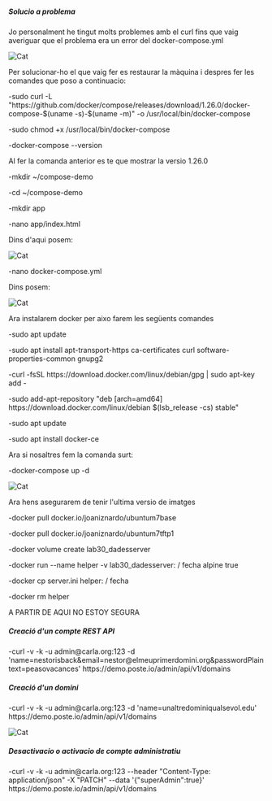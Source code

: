 <h5>Solucio a problema</h5>
<p>Jo personalment he tingut molts problemes amb el curl fins que vaig averiguar que el problema era un error del docker-compose.yml</p>
<p><img src="https://user-images.githubusercontent.com/71402147/110096160-ef1e2600-7d9d-11eb-8e68-419c5b82d80b.png" alt="Cat"></p>
<p>Per solucionar-ho el que vaig fer es restaurar la màquina i despres fer les comandes que poso a continuacio:</p>
<p>-sudo curl -L "https://github.com/docker/compose/releases/download/1.26.0/docker-compose-$(uname -s)-$(uname -m)" -o /usr/local/bin/docker-compose</p>
<p>-sudo chmod +x /usr/local/bin/docker-compose</p>
<p>-docker-compose --version</p>
<p>Al fer la comanda anterior es te que mostrar la versio 1.26.0</p>
<p>-mkdir ~/compose-demo</p>
<p>-cd ~/compose-demo</p>
<p>-mkdir app</p> 
<p>-nano app/index.html</p>
<p>Dins d'aqui posem:</p>
<p><img src="https://user-images.githubusercontent.com/71402147/109990050-576ef800-7d09-11eb-81de-7f1ae5ac9cde.png" alt="Cat"></p>
<p>-nano docker-compose.yml</p>
<p>Dins posem:</p>
<p><img src="https://user-images.githubusercontent.com/71402147/109989281-a5cfc700-7d08-11eb-8a3c-0254337c1148.png" alt="Cat"></p>
<p>Ara instalarem docker per aixo farem les següents comandes</p>
<p>-sudo apt update</p>
<p>-sudo apt install apt-transport-https ca-certificates curl software-properties-common gnupg2</p>
<p>-curl -fsSL https://download.docker.com/linux/debian/gpg | sudo apt-key add -</p>
<p>-sudo add-apt-repository "deb [arch=amd64] https://download.docker.com/linux/debian $(lsb_release -cs) stable"</p>
<p>-sudo apt update</p>
<p>-sudo apt install docker-ce</p>
<p>Ara si nosaltres fem la comanda surt:</p>
<p>-docker-compose up -d</p>
<p><img src="https://user-images.githubusercontent.com/71402147/109988562-f135a580-7d07-11eb-9fa1-c9781eddaa9e.png" alt="Cat"></p>
<p>Ara hens asegurarem de tenir l'ultima versio de imatges</p>
<p>-docker pull docker.io/joaniznardo/ubuntum7base</p>
<p>-docker pull docker.io/joaniznardo/ubuntum7tftp1</p>
<p>-docker volume create lab30_dadesserver</p>
<p>-docker run --name helper -v lab30_dadesserver: / fecha alpine true</p>
<p>-docker cp server.ini helper: / fecha</p>
<p>-docker rm helper</p>

A PARTIR DE AQUI NO ESTOY SEGURA

<h5>Creació d'un compte REST API</h5>
<p>-curl -v -k -u admin@carla.org:123 -d 'name=nestorisback&email=nestor@elmeuprimerdomini.org&passwordPlaintext=peasovacances' https://demo.poste.io/admin/api/v1/domains</p>
<h5>Creació d'un domini</h5>
<p>-curl -v -k -u admin@carla.org:123 -d 'name=unaltredominiqualsevol.edu' https://demo.poste.io/admin/api/v1/domains</p>
<p><img src="https://user-images.githubusercontent.com/71402147/110120492-68794100-7dbd-11eb-8412-5b2388b85d5a.png" alt="Cat"></p>
<h5>Desactivacio o activacio de compte administratiu</h5>
<p>-curl -v -k -u admin@carla.org:123 --header "Content-Type: application/json" -X "PATCH" --data '{"superAdmin":true}' https://demo.poste.io/admin/api/v1/domains </p>


